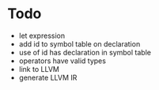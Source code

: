 # Todo
* let expression
* add id to symbol table on declaration
* use of id has declaration in symbol table
* operators have valid types
* link to LLVM
* generate LLVM IR
